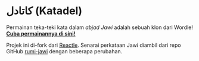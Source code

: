# کاتادل (Katadel)

Permainan teka-teki kata dalam *abjad Jawi* adalah sebuah klon dari Wordle! [**Cuba permainannya di sini!**](https://katadel.vercel.app/)

Projek ini di-fork dari [Reactle](https://github.com/cwackerfuss/react-wordle). Senarai perkataan Jawi diambil dari repo GitHub [rumi-jawi](https://github.com/goodmami/rumi-jawi) dengan beberapa perubahan.
